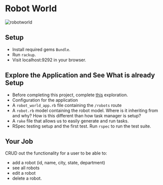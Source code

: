 # Robot World

![robotworld](app/assets/images/robotworld.png)
## Setup
- Install required gems `Bundle`.
- Run `rackup`.
- Visit localhost:9292 in your browser.

## Explore the Application and See What is already Setup

- Before completing this project, complete [this](http://backend.turing.io/module2/homework/activerecord_exploration) exploration.
- Configuration for the application
- A `robot_world_app.rb` file containing the `/robots` route
- A `robot.rb` model containing the robot model. Where is it inheriting from and why? How is this different than how task manager is setup?
- A `rake` file that allows us to easily generate and run tasks.
- RSpec testing setup and the first test. Run `rspec` to run the test suite.

## Your Job

CRUD out the functionality for a user to be able to:
  - add a robot (id, name, city, state, department)
  - see all robots
  - edit a robot
  - delete a robot.
